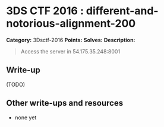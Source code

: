 # 3DS CTF 2016 : different-and-notorious-alignment-200

**Category:** 3Dsctf-2016
**Points:** 
**Solves:** 
**Description:**

> Access the server in 54.175.35.248:8001


## Write-up

(TODO)

## Other write-ups and resources

* none yet

